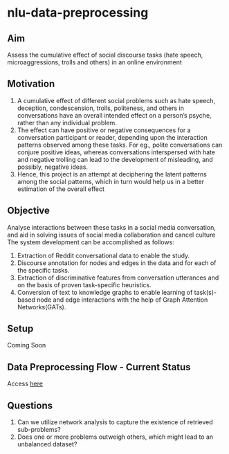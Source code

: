 # nlu-data-preprocessing

## Aim 
Assess the cumulative effect of social discourse tasks (hate speech, microaggressions, trolls and others) in an online environment

## Motivation
1. A cumulative effect of different social problems such as hate speech, deception, condescension, trolls, politeness, and others in conversations have an overall intended effect on a person’s psyche, rather than any individual problem. 
2. The effect can have positive or negative consequences for a conversation participant or reader,  depending upon the interaction patterns observed among 
these tasks. For eg., polite conversations can conjure positive ideas, whereas conversations interspersed with hate and negative trolling can lead to
the development of misleading, and possibly, negative ideas. 
3. Hence, this project is an attempt at deciphering the latent patterns among the social patterns, which in turn would help us in a better estimation of the overall effect 

## Objective 
Analyse interactions between these tasks in a social media conversation, and aid in solving issues of social media collaboration and cancel culture
The system development can be accomplished as follows: 
1. Extraction of Reddit conversational data to enable the study. 
2. Discourse annotation for nodes and edges in the data and for each of the specific tasks. 
3. Extraction of discriminative features from conversation utterances and on the basis of proven task-specific heuristics. 
4. Conversion of text to knowledge graphs to enable learning of task(s)-based node and edge interactions with the help of Graph Attention Networks(GATs).


## Setup 
Coming Soon 

## Data Preprocessing Flow - Current Status 
Access [here](https://drive.google.com/file/d/1KeSbbUdoef7MgAxnFjVvZPdlHX_43GYp/view?usp=sharing)

## Questions 
1. Can we utilize network analysis to capture the existence of retrieved sub-problems? 
2. Does one or more problems outweigh others, which might lead to an unbalanced dataset? 
